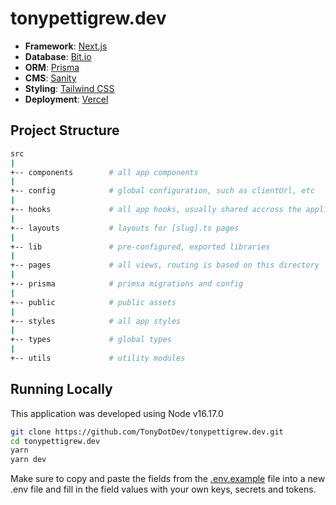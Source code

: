 # tonypettigrew.dev

- **Framework**: [Next.js](https://nextjs.org/)
- **Database**: [Bit.io](https://www.http://bit.io/)
- **ORM**: [Prisma](https://prisma.io/)
- **CMS**: [Sanity](https://www.sanity.io/)
- **Styling**: [Tailwind CSS](https://tailwindcss.com/)
- **Deployment**: [Vercel](https://vercel.com)

## Project Structure

```sh
src
|
+-- components        # all app components
|
+-- config            # global configuration, such as clientUrl, etc
|
+-- hooks             # all app hooks, usually shared accross the application
|
+-- layouts           # layouts for [slug].ts pages
|
+-- lib               # pre-configured, exported libraries
|
+-- pages             # all views, routing is based on this directory
|
+-- prisma            # primsa migrations and config
|
+-- public            # public assets
|
+-- styles            # all app styles
|
+-- types             # global types
|
+-- utils             # utility modules
```

## Running Locally

This application was developed using Node v16.17.0

```bash
git clone https://github.com/TonyDotDev/tonypettigrew.dev.git
cd tonypettigrew.dev
yarn
yarn dev
```

Make sure to copy and paste the fields from the [.env.example](https://github.com/TonyDotDev/tonypettigrew.dev/blob/main/.env.example) file into a new .env file and fill in the field values with your own keys, secrets and tokens.
